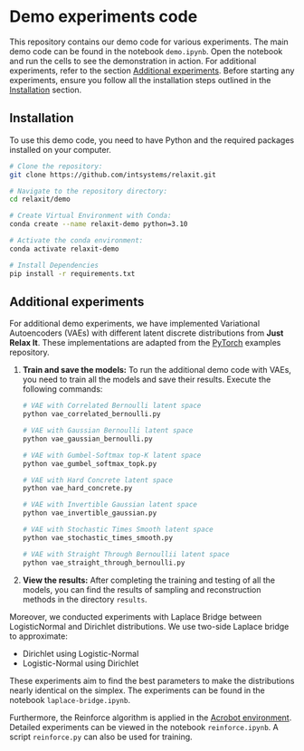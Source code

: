 # Demo experiments code
This repository contains our demo code for various experiments. The main demo code can be found in the notebook `demo.ipynb`. Open the notebook and run the cells to see the demonstration in action. For additional experiments, refer to the section [Additional experiments](#experiments). Before starting any experiments, ensure you follow all the installation steps outlined in the [Installation](#installation) section.

## Installation <a name="installation"></a>

To use this demo code, you need to have Python and the required packages installed on your computer.

```bash
# Clone the repository:
git clone https://github.com/intsystems/relaxit.git

# Navigate to the repository directory:
cd relaxit/demo

# Create Virtual Environment with Conda:
conda create --name relaxit-demo python=3.10

# Activate the conda environment:
conda activate relaxit-demo

# Install Dependencies
pip install -r requirements.txt
```
## Additional experiments<a name="experiments"></a>

For additional demo experiments, we have implemented Variational Autoencoders (VAEs) with different latent discrete distributions from **Just Relax It**. These implementations are adapted from the [PyTorch](https://github.com/pytorch/examples/tree/main/vae) examples repository.
1. **Train and save the models:**
   To run the additional demo code with VAEs, you need to train all the models and save their results. Execute the following commands:
    ```bash
    # VAE with Correlated Bernoulli latent space
    python vae_correlated_bernoulli.py

    # VAE with Gaussian Bernoulli latent space
    python vae_gaussian_bernoulli.py

    # VAE with Gumbel-Softmax top-K latent space
    python vae_gumbel_softmax_topk.py

    # VAE with Hard Concrete latent space
    python vae_hard_concrete.py
    
    # VAE with Invertible Gaussian latent space
    python vae_invertible_gaussian.py

    # VAE with Stochastic Times Smooth latent space
    python vae_stochastic_times_smooth.py

    # VAE with Straight Through Bernoullii latent space
    python vae_straight_through_bernoulli.py
    ```
2. **View the results:**
    After completing the training and testing of all the models, you can find the results of sampling and reconstruction methods in the directory `results`.

Moreover, we conducted experiments with Laplace Bridge between LogisticNormal and Dirichlet distributions. We use two-side Laplace bridge to approximate:
- Dirichlet using Logistic-Normal
- Logistic-Normal using Dirichlet
  
These experiments aim to find the best parameters to make the distributions nearly identical on the simplex. The experiments can be found in the notebook `laplace-bridge.ipynb`.

Furthermore, the Reinforce algorithm is applied in the [Acrobot environment](https://www.gymlibrary.dev/environments/classic_control/acrobot/). Detailed experiments can be viewed in the notebook `reinforce.ipynb`. A script `reinforce.py` can also be used for training.


